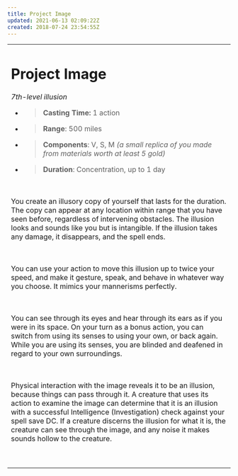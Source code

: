 ```yaml
---
title: Project Image
updated: 2021-06-13 02:09:22Z
created: 2018-07-24 23:54:55Z
---
```


<table><tbody><tr class="odd"><td><h1 id="project-image"><strong>Project Image</strong></h1><p><em>7th-level illusion</em></p><ul><li><blockquote><p><strong>Casting Time:</strong> 1 action</p></blockquote></li><li><blockquote><p><strong>Range</strong>: 500 miles</p></blockquote></li><li><blockquote><p><strong>Components</strong>: V, S, M <em>(a small replica of you made from materials worth at least 5 gold)</em></p></blockquote></li><li><blockquote><p><strong>Duration</strong>: Concentration, up to 1 day</p></blockquote></li></ul><p> </p><p>You create an illusory copy of yourself that lasts for the duration. The copy can appear at any location within range that you have seen before, regardless of intervening obstacles. The illusion looks and sounds like you but is intangible. If the illusion takes any damage, it disappears, and the spell ends.</p><p> </p><p>You can use your action to move this illusion up to twice your speed, and make it gesture, speak, and behave in whatever way you choose. It mimics your mannerisms perfectly.</p><p> </p><p>You can see through its eyes and hear through its ears as if you were in its space. On your turn as a bonus action, you can switch from using its senses to using your own, or back again. While you are using its senses, you are blinded and deafened in regard to your own surroundings.</p><p> </p><p>Physical interaction with the image reveals it to be an illusion, because things can pass through it. A creature that uses its action to examine the image can determine that it is an illusion with a successful Intelligence (Investigation) check against your spell save DC. If a creature discerns the illusion for what it is, the creature can see through the image, and any noise it makes sounds hollow to the creature.</p><p> </p></td></tr></tbody></table>